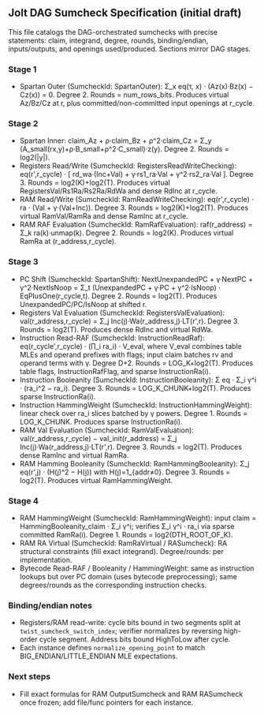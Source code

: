 ## Jolt DAG Sumcheck Specification (initial draft)

This file catalogs the DAG-orchestrated sumchecks with precise statements: claim, integrand, degree, rounds, binding/endian, inputs/outputs, and openings used/produced. Sections mirror DAG stages.

### Stage 1
- Spartan Outer (SumcheckId: SpartanOuter): Σ_x eq(τ, x) · (Az(x)·Bz(x) − Cz(x)) = 0. Degree 2. Rounds = num_rows_bits. Produces virtual Az/Bz/Cz at r, plus committed/non-committed input openings at r_cycle.

### Stage 2
- Spartan Inner: claim_Az + ρ·claim_Bz + ρ^2·claim_Cz = Σ_y (A_small(rx,y)+ρ·B_small+ρ^2·C_small)·z(y). Degree 2. Rounds = log2(|y|).
- Registers Read/Write (SumcheckId: RegistersReadWriteChecking): eq(r',r_cycle) · [ rd_wa·(Inc+Val) + γ·rs1_ra·Val + γ^2·rs2_ra·Val ]. Degree 3. Rounds = log2(K)+log2(T). Produces virtual RegistersVal/Rs1Ra/Rs2Ra/RdWa and dense RdInc at r_cycle.
- RAM Read/Write (SumcheckId: RamReadWriteChecking): eq(r',r_cycle) · ra · (Val + γ·(Val+Inc)). Degree 3. Rounds = log2(K)+log2(T). Produces virtual RamVal/RamRa and dense RamInc at r_cycle.
- RAM RAF Evaluation (SumcheckId: RamRafEvaluation): raf(r_address) = Σ_k ra(k)·unmap(k). Degree 2. Rounds = log2(K). Produces virtual RamRa at (r_address,r_cycle).

### Stage 3
- PC Shift (SumcheckId: SpartanShift): NextUnexpandedPC + γ·NextPC + γ^2·NextIsNoop = Σ_t (UnexpandedPC + γ·PC + γ^2·IsNoop) · EqPlusOne(r_cycle,t). Degree 2. Rounds = log2(T). Produces UnexpandedPC/PC/IsNoop at shifted r.
- Registers Val Evaluation (SumcheckId: RegistersValEvaluation): val(r_address,r_cycle) = Σ_j Inc(j)·Wa(r_address,j)·LT(r',r). Degree 3. Rounds = log2(T). Produces dense RdInc and virtual RdWa.
- Instruction Read-RAF (SumcheckId: InstructionReadRaf): eq(r_cycle',r_cycle) · (∏_i ra_i) · V_eval, where V_eval combines table MLEs and operand prefixes with flags; input claim batches rv and operand terms with γ. Degree D+2. Rounds = LOG_K+log2(T). Produces table flags, InstructionRafFlag, and sparse InstructionRa(i).
- Instruction Booleanity (SumcheckId: InstructionBooleanity): Σ eq · Σ_i γ^i · (ra_i^2 − ra_i). Degree 3. Rounds = LOG_K_CHUNK+log2(T). Produces sparse InstructionRa(i).
- Instruction HammingWeight (SumcheckId: InstructionHammingWeight): linear check over ra_i slices batched by γ powers. Degree 1. Rounds = LOG_K_CHUNK. Produces sparse InstructionRa(i).
- RAM Val Evaluation (SumcheckId: RamValEvaluation): val(r_address,r_cycle) − val_init(r_address) = Σ_j Inc(j)·Wa(r_address,j)·LT(r',r). Degree 3. Rounds = log2(T). Produces dense RamInc and virtual RamRa.
- RAM Hamming Booleanity (SumcheckId: RamHammingBooleanity): Σ_j eq(r',j) · (H(j)^2 − H(j)) with H(j)=1_{addr≠0}. Degree 3. Rounds = log2(T). Produces virtual RamHammingWeight.

### Stage 4
- RAM HammingWeight (SumcheckId: RamHammingWeight): input claim = HammingBooleanity_claim · Σ_i γ^i; verifies Σ_i γ^i · ra_i via sparse committed RamRa(i). Degree 1. Rounds = log2(DTH_ROOT_OF_K).
- RAM RA Virtual (SumcheckId: RamRaVirtual / RASumcheck): RA structural constraints (fill exact integrand). Degree/rounds: per implementation.
- Bytecode Read-RAF / Booleanity / HammingWeight: same as instruction lookups but over PC domain (uses bytecode preprocessing); same degrees/rounds as the corresponding instruction checks.

### Binding/endian notes
- Registers/RAM read-write: cycle bits bound in two segments split at `twist_sumcheck_switch_index`; verifier normalizes by reversing high-order cycle segment. Address bits bound HighToLow after cycle.
- Each instance defines `normalize_opening_point` to match BIG_ENDIAN/LITTLE_ENDIAN MLE expectations.

### Next steps
- Fill exact formulas for RAM OutputSumcheck and RAM RASumcheck once frozen; add file/func pointers for each instance.



